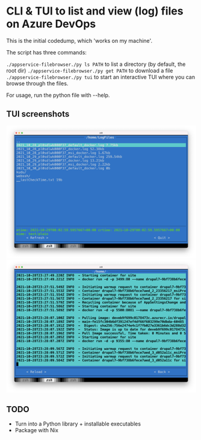 # CLI & TUI to list and view (log) files on Azure DevOps

This is the initial codedump, which 'works on my machine'.

The script has three commands:

`./appservice-filebrowser./py ls PATH` to list a directory (by default, the root dir)
`./appservice-filebrowser./py get PATH` to download a file
`./appservice-filebrowser./py tui` to start an interactive TUI where you can browse through the files.

For usage, run the python file with --help.


## TUI screenshots
![](screenshots/browse.png)
![](screenshots/view_file.png)

## TODO
* Turn into a Python library + installable executables
* Package with Nix

